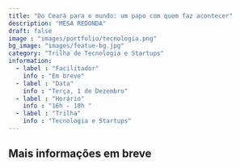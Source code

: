 ```yaml
---
title: "Do Ceará para o mundo: um papo com quem faz acontecer"
description: "MESA REDONDA"
draft: false
image : "images/portfolio/tecnologia.png"
bg_image: "images/featue-bg.jpg"
category: "Trilha de Tecnologia e Startups"
information:
  - label : "Facilitador"
    info : "Em breve"
  - label : "Data"
    info : "Terça, 1 de Dezembro"
  - label : "Horário"
    info : "16h - 18h "
  - label : "Trilha"
    info : "Tecnologia e Startups"
---
```


## Mais informações em breve